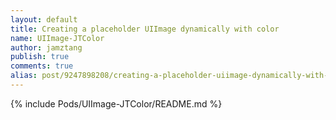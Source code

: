```yaml
--- 
layout: default
title: Creating a placeholder UIImage dynamically with color
name: UIImage-JTColor
author: jamztang
publish: true
comments: true
alias: post/9247898208/creating-a-placeholder-uiimage-dynamically-with-color
---
```


{% include Pods/UIImage-JTColor/README.md %}

